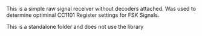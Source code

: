This is a simple raw signal receiver without decoders attached.  Was used to determine optiminal CC1101 Register settings for FSK Signals.

This is a standalone folder and does not use the library
